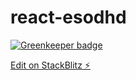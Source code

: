 # react-esodhd

[![Greenkeeper badge](https://badges.greenkeeper.io/santoshyadav198613/react-tutorial.svg)](https://greenkeeper.io/)

[Edit on StackBlitz ⚡️](https://stackblitz.com/edit/react-esodhd)